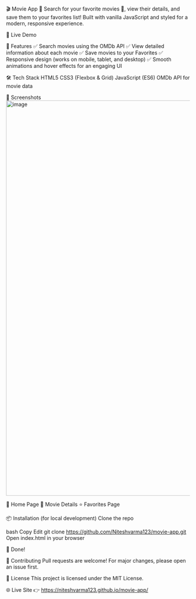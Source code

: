 🎬 Movie App 🍿
Search for your favorite movies 🎥, view their details, and save them to your favorites list! Built with vanilla JavaScript and styled for a modern, responsive experience.

🔗 Live Demo

🚀 Features
✅ Search movies using the OMDb API
✅ View detailed information about each movie
✅ Save movies to your Favorites
✅ Responsive design (works on mobile, tablet, and desktop)
✅ Smooth animations and hover effects for an engaging UI

🛠 Tech Stack
HTML5
CSS3 (Flexbox & Grid)
JavaScript (ES6)
OMDb API for movie data

📸 Screenshots
<img width="1920" height="1080" alt="image" src="https://github.com/user-attachments/assets/df3d7c8b-7c91-4516-9aa9-0c2e45f9420e" />


🎨 Home Page
📖 Movie Details
⭐ Favorites Page

📦 Installation (for local development)
Clone the repo

bash
Copy
Edit
git clone https://github.com/Niteshvarma123/movie-app.git
Open index.html in your browser

🎉 Done!

🙌 Contributing
Pull requests are welcome! For major changes, please open an issue first.

📝 License
This project is licensed under the MIT License.

🌐 Live Site
👉 https://niteshvarma123.github.io/movie-app/
